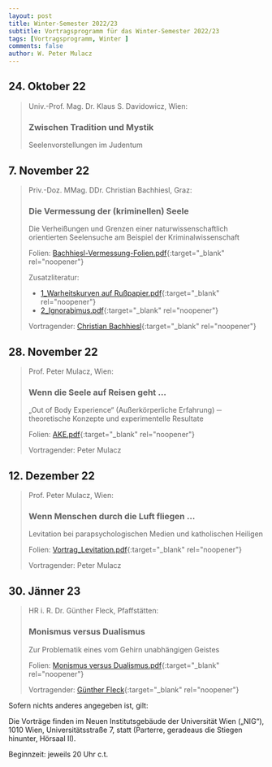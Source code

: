 ```yaml
---
layout: post
title: Winter-Semester 2022/23
subtitle: Vortragsprogramm für das Winter-Semester 2022/23
tags: [Vortragsprogramm, Winter ]
comments: false
author: W. Peter Mulacz
---
```


## 24. Oktober 22
> Univ.-Prof. Mag. Dr. Klaus S. Davidowicz, Wien:
> ### Zwischen Tradition und Mystik
> Seelenvorstellungen im Judentum




## 7. November 22
> Priv.-Doz. MMag. DDr. Christian Bachhiesl, Graz:
> ### Die Vermessung der (kriminellen) Seele
> Die Verheißungen und Grenzen einer naturwissenschaftlich orientierten Seelensuche am Beispiel der Kriminalwissenschaft
>
> Folien: [Bachhiesl-Vermessung-Folien.pdf](../assets/resources/Bachhiesl-Vermessung-Folien.pdf){:target="_blank" rel="noopener"}
>
> Zusatzliteratur:
> * [1_Warheitskurven auf Rußpapier.pdf](../assets/resources/Bachhiesl_Die%20Vermessung%20der%20Seele-1_Warheitskurven%20auf%20Ru%DFpapier.pdf){:target="_blank" rel="noopener"}
> * [2_Ignorabimus.pdf](../assets/resources/Bachhiesl_Die%20Vermessung%20der%20Seele-2_Ignorabimus.pdf){:target="_blank" rel="noopener"}
> 
> Vortragender: [Christian Bachhiesl](https://christianbachhiesl.com/){:target="_blank" rel="noopener"}



## 28. November 22
> Prof. Peter Mulacz, Wien:
> ### Wenn die Seele auf Reisen geht …
> „Out of Body Experience“ (Außerkörperliche Erfahrung) ─ theoretische Konzepte und experimentelle Resultate
>
> Folien: [AKE.pdf](../assets/resources/AKE.pdf){:target="_blank" rel="noopener"}
>
> Vortragender: Peter Mulacz





## 12. Dezember 22
> Prof. Peter Mulacz, Wien:
> ### Wenn Menschen durch die Luft fliegen …
> Levitation bei parapsychologischen Medien und katholischen Heiligen
>
> Folien: [Vortrag_Levitation.pdf](../assets/resources/Vortrag_Levitation.pdf){:target="_blank" rel="noopener"}
>
> Vortragender: Peter Mulacz




## 30. Jänner 23
> HR i. R. Dr. Günther Fleck, Pfaffstätten:
> ### Monismus versus Dualismus
> Zur Problematik eines vom Gehirn unabhängigen Geistes
>
> Folien: [Monismus versus Dualismus.pdf](../assets/resources/Monismus%20versus%20Dualismus.pdf){:target="_blank" rel="noopener"}
>
> Vortragender: [Günther Fleck](https://www.bundesheer.at/wissen-forschung/publikationen/person.php?id=631){:target="_blank" rel="noopener"}







Sofern nichts anderes angegeben ist, gilt:

Die Vorträge finden im Neuen Institutsgebäude der Universität Wien („NIG“), 1010 Wien, Universitätsstraße 7, statt (Parterre, geradeaus die Stiegen hinunter, Hörsaal II).

Beginnzeit: jeweils 20 Uhr c.t.